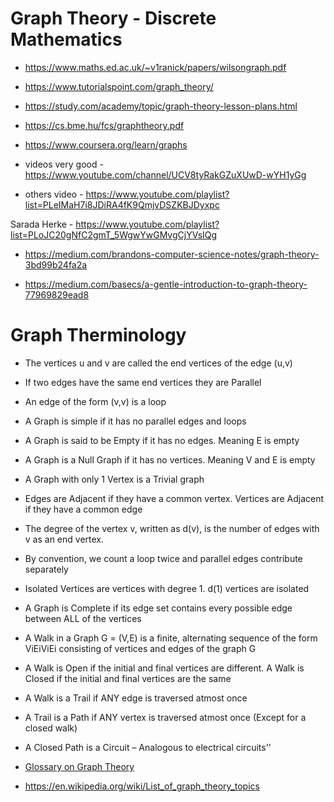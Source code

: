 # Graph Theory - Discrete Mathematics

* https://www.maths.ed.ac.uk/~v1ranick/papers/wilsongraph.pdf

* https://www.tutorialspoint.com/graph_theory/

* https://study.com/academy/topic/graph-theory-lesson-plans.html

* https://cs.bme.hu/fcs/graphtheory.pdf


* https://www.coursera.org/learn/graphs


* videos very good - https://www.youtube.com/channel/UCV8tyRakGZuXUwD-wYH1yGg

* others video - https://www.youtube.com/playlist?list=PLeIMaH7i8JDiRA4fK9QmjvDSZKBJDyxpc

Sarada Herke - https://www.youtube.com/playlist?list=PLoJC20gNfC2gmT_5WgwYwGMvgCjYVsIQg

* https://medium.com/brandons-computer-science-notes/graph-theory-3bd99b24fa2a

* https://medium.com/basecs/a-gentle-introduction-to-graph-theory-77969829ead8


# Graph Therminology

*  The vertices u and v are called the end vertices of the edge (u,v)
*  If two edges have the same end vertices they are Parallel
*  An edge of the form (v,v) is a loop
*  A Graph is simple if it has no parallel edges and loops
*  A Graph is said to be Empty if it has no edges. Meaning E is empty
*  A Graph is a Null Graph if it has no vertices. Meaning V and E is empty
*  A Graph with only 1 Vertex is a Trivial graph
*  Edges are Adjacent if they have a common vertex. Vertices are Adjacent if they have a common edge
*  The degree of the vertex v, written as d(v), is the number of edges with v as an end vertex. 
*  By convention, we count a loop twice and parallel edges contribute separately
*  Isolated Vertices are vertices with degree 1. d(1) vertices are isolated
*  A Graph is Complete if its edge set contains every possible edge between ALL of the vertices
*  A Walk in a Graph G = (V,E) is a finite, alternating sequence of the form ViEiViEi consisting of vertices and edges of the graph G
* A Walk is Open if the initial and final vertices are different. A Walk is Closed if the initial and final vertices are the same
*  A Walk is a Trail if ANY edge is traversed atmost once
*  A Trail is a Path if ANY vertex is traversed atmost once (Except for a closed walk)
*  A Closed Path is a Circuit – Analogous to electrical circuits''

* [Glossary on Graph Theory](https://en.wikipedia.org/wiki/Glossary_of_graph_theory_terms)

* https://en.wikipedia.org/wiki/List_of_graph_theory_topics